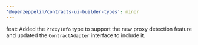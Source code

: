 ```yaml
---
'@openzeppelin/contracts-ui-builder-types': minor
---
```


feat: Added the `ProxyInfo` type to support the new proxy detection feature and updated the `ContractAdapter` interface to include it.
